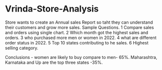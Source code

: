 # Vrinda-Store-Analysis

Store wants to create an Annual sales Report so taht they can understand their customers and grow more sales.
Sample Questions.
1 Compare sales and orders using single chart.
2 Which month got the highest sales and orders.
3 who purchased more men or women in 2022.
4 what are different order status in 2022.
5 Top 10 states contributing to he sales.
6 Highest selling category.

Conclusions - women are likely to buy compare to men- 65%.
              Maharashtra, Karnataka and Up are the top three states -35%.
